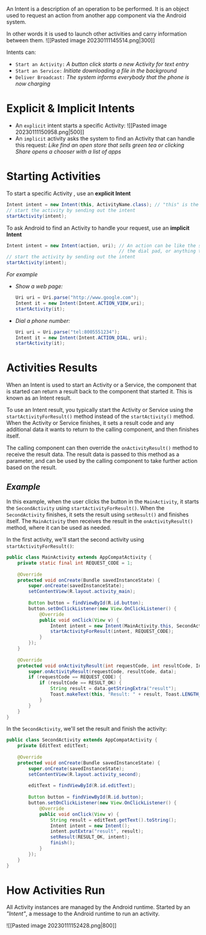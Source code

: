An Intent is a description of an operation to be performed. It is an object used to request an action from another app component via the Android system.

In other words it is used to launch other activities and carry information between them.
![[Pasted image 20230111145514.png|300]]

Intents can:
- `Start an Activity:` _A button click starts a new Activity for text entry_
- `Start an Service:` _Initiate downloading a file in the background_
- `Deliver Broadcast:` _The system informs everybody that the phone is now charging_

# Explicit & Implicit Intents
- An `explicit` intent starts a specific Activity:
	![[Pasted image 20230111150958.png|500]]
- An `implicit` activity asks the system to find an Activity that can handle this request:
	_Like find an open store that sells green tea or clicking Share opens a chooser with a list of apps_

# Starting Activities
To start a specific Activity , use an **explicit Intent**
```java
Intent intent = new Intent(this, ActivityName.class); // "this" is the context of the current activity
// start the activity by sending out the intent
startActivity(intent);
```

To ask Android to find an Activity to handle your request, use an **implicit Intent**
```java
Intent intent = new Intent(action, uri); // An action can be like the share activity,
										 // the dial pad, or anything that is in built in the system 
// start the activity by sending out the intent
startActivity(intent);
```
_For example_
- _Show a web page:_
	```java
	Uri uri = Uri.parse("http://www.google.com");
	Intent it = new Intent(Intent.ACTION_VIEW,uri);
	startActivity(it);
	```
- _Dial a phone number:_
	```java
	Uri uri = Uri.parse("tel:8005551234");
	Intent it = new Intent(Intent.ACTION_DIAL, uri);
	startActivity(it);
	```

# Activities Results
When an Intent is used to start an Activity or a Service, the component that is started can return a result back to the component that started it. This is known as an Intent result.

To use an Intent result, you typically start the Activity or Service using the `startActivityForResult()` method instead of the `startActivity()` method. 
When the Activity or Service finishes, it sets a result code and any additional data it wants to return to the calling component, and then finishes itself.

The calling component can then override the `onActivityResult()` method to receive the result data. The result data is passed to this method as a parameter, and can be used by the calling component to take further action based on the result.

## _Example_
In this example, when the user clicks the button in the `MainActivity`, it starts the `SecondActivity` using `startActivityForResult()`. When the `SecondActivity` finishes, it sets the result using `setResult()` and finishes itself. The `MainActivity` then receives the result in the `onActivityResult()` method, where it can be used as needed.

In the first activity, we'll start the second activity using `startActivityForResult()`:
```java
public class MainActivity extends AppCompatActivity {
    private static final int REQUEST_CODE = 1;
    
    @Override
    protected void onCreate(Bundle savedInstanceState) {
        super.onCreate(savedInstanceState);
        setContentView(R.layout.activity_main);
        
        Button button = findViewById(R.id.button);
        button.setOnClickListener(new View.OnClickListener() {
            @Override
            public void onClick(View v) {
                Intent intent = new Intent(MainActivity.this, SecondActivity.class);
                startActivityForResult(intent, REQUEST_CODE);
            }
        });
    }
    
    @Override
    protected void onActivityResult(int requestCode, int resultCode, Intent data) {
        super.onActivityResult(requestCode, resultCode, data);
        if (requestCode == REQUEST_CODE) {
            if (resultCode == RESULT_OK) {
                String result = data.getStringExtra("result");
                Toast.makeText(this, "Result: " + result, Toast.LENGTH_SHORT).show();
            }
        }
    }
}
```

In the `SecondActivity`, we'll set the result and finish the activity:
```java
public class SecondActivity extends AppCompatActivity {
    private EditText editText;
    
    @Override
    protected void onCreate(Bundle savedInstanceState) {
        super.onCreate(savedInstanceState);
        setContentView(R.layout.activity_second);
        
        editText = findViewById(R.id.editText);
        
        Button button = findViewById(R.id.button);
        button.setOnClickListener(new View.OnClickListener() {
            @Override
            public void onClick(View v) {
                String result = editText.getText().toString();
                Intent intent = new Intent();
                intent.putExtra("result", result);
                setResult(RESULT_OK, intent);
                finish();
            }
        });
    }
}
```
# How Activities Run
All Activity instances are managed by the Android runtime. Started by an _"Intent"_, a message to the Android runtime to run an activity.

![[Pasted image 20230111152428.png|800]]